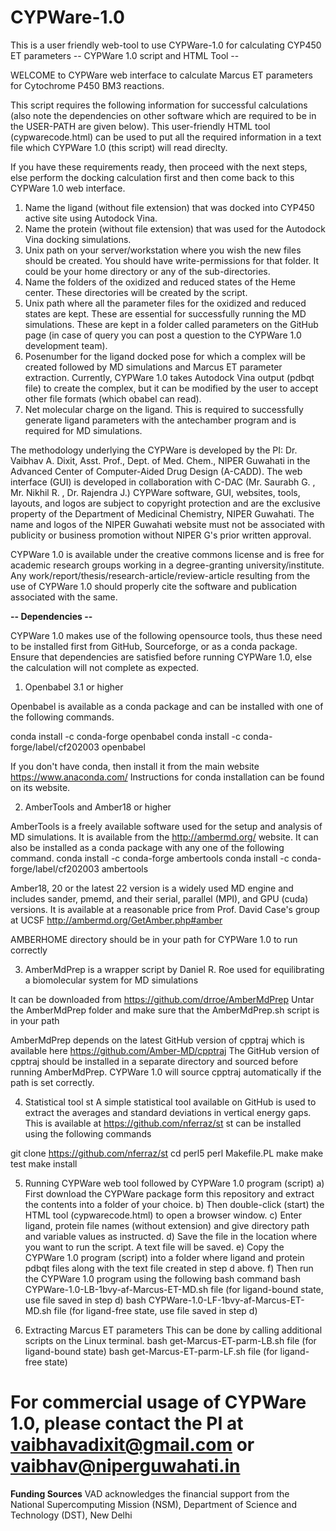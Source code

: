 # CYPWare-1.0
This is a user friendly web-tool to use CYPWare-1.0 for calculating CYP450 ET parameters
-- CYPWare 1.0 script and HTML Tool --

WELCOME to CYPWare web interface to calculate Marcus ET parameters for Cytochrome P450 BM3 reactions.

This script requires the following information for successful calculations (also note the dependencies on other software which are required to be in the USER-PATH are given below).
This user-friendly HTML tool (cypwarecode.html) can be used to put all the required information in a text file which CYPWare 1.0 (this script) will read direclty.

If you have these requirements ready, then proceed with the next steps, else perform the docking calculation first and then come back to this CYPWare 1.0 web interface.

1) Name the ligand (without file extension) that was docked into CYP450 active site using Autodock Vina.
2) Name the protein (without file extension) that was used for the Autodock Vina docking simulations.
3) Unix path on your server/workstation where you wish the new files should be created. You should have write-permissions for that folder. It could be your home directory or any of the sub-directories.
4) Name the folders of the oxidized and reduced states of the Heme center. These directories will be created by the script.
5) Unix path where all the parameter files for the oxidized and reduced states are kept. These are essential for successfully running the MD simulations. These are kept in a folder called parameters on the GitHub page (in case of query you can post a question to the CYPWare 1.0 development team).
6) Posenumber for the ligand docked pose for which a complex will be created followed by MD simulations and Marcus ET parameter extraction. Currently, CYPWare 1.0 takes Autodock Vina output (pdbqt file) to create the complex, but it can be modified by the user to accept other file formats (which obabel can read).
7) Net molecular charge on the ligand. This is required to successfully generate ligand parameters with the antechamber program and is required for MD simulations.

The methodology underlying the CYPWare is developed by the PI: Dr. Vaibhav A. Dixit, Asst. Prof., Dept. of Med. Chem., NIPER Guwahati in the Advanced Center of Computer-Aided Drug Design (A-CADD). The web interface (GUI) is developed in collaboration with C-DAC (Mr. Saurabh G. , Mr. Nikhil R. , Dr. Rajendra J.)
CYPWare software, GUI, websites, tools, layouts, and logos are subject to copyright protection and are the exclusive property of the Department of Medicinal Chemistry, NIPER Guwahati. The name and logos of the NIPER Guwahati website must not be associated with publicity or business promotion without NIPER G's prior written approval.

CYPWare 1.0 is available under the creative commons license and is free for academic research groups working in a degree-granting university/institute.
Any work/report/thesis/research-article/review-article resulting from the use of CYPWare 1.0 should properly cite the software and publication associated with the same.

**-- Dependencies --**

CYPWare 1.0 makes use of the following opensource tools, thus these need to be installed first from GitHub, Sourceforge, or as a conda package.
Ensure that dependencies are satisfied before running CYPWare 1.0, else the calculation will not complete as expected.

1) Openbabel 3.1 or higher

Openbabel is available as a conda package and can be installed with one of the following commands.

conda install -c conda-forge openbabel
conda install -c conda-forge/label/cf202003 openbabel

If you don't have conda, then install it from the main website https://www.anaconda.com/
Instructions for conda installation can be found on its website.

2) AmberTools and Amber18 or higher


AmberTools is a freely available software used for the setup and analysis of MD simulations. It is available from the http://ambermd.org/ website. It can also be installed as a conda package with any one of the following command.
conda install -c conda-forge ambertools
conda install -c conda-forge/label/cf202003 ambertools

Amber18, 20 or the latest 22 version is a widely used MD engine and includes sander, pmemd, and their serial, parallel (MPI), and GPU (cuda) versions.
It is available at a reasonable price from Prof. David Case's group at UCSF http://ambermd.org/GetAmber.php#amber

AMBERHOME directory should be in your path for CYPWare 1.0 to run correctly

3) AmberMdPrep is a wrapper script by Daniel R. Roe used for equilibrating a biomolecular system for MD simulations

It can be downloaded from https://github.com/drroe/AmberMdPrep
Untar the AmberMdPrep folder and make sure that the AmberMdPrep.sh script is in your path

AmberMdPrep depends on the latest GitHub version of cpptraj which is available here https://github.com/Amber-MD/cpptraj
The GitHub version of cpptraj should be installed in a separate directory and sourced before running AmberMdPrep. CYPWare 1.0 will source cpptraj automatically if the path is set correctly.

4) Statistical tool st
A simple statistical tool available on GitHub is used to extract the averages and standard deviations in vertical energy gaps.
This is available at https://github.com/nferraz/st
st can be installed using the following commands

git clone https://github.com/nferraz/st
cd perl5
perl Makefile.PL
make
make test
make install

5) Running CYPWare web tool followed by CYPWare 1.0 program (script)
a) First download the CYPWare package form this repository and extract the contents into a folder of your choice.
b) Then double-click (start) the HTML tool (cypwarecode.html) to open a browser window.
c) Enter ligand, protein file names (without extension) and give directory path and variable values as instructed.
d) Save the file in the location where you want to run the script.  A text file will be saved.
e) Copy the CYPWare 1.0 program (script) into a folder where ligand and protein pdbqt files along with the text file created in step d above.
f) Then run the CYPWare 1.0 program using the following bash command
bash CYPWare-1.0-LB-1bvy-af-Marcus-ET-MD.sh file (for ligand-bound state, use file saved in step d)
bash CYPWare-1.0-LF-1bvy-af-Marcus-ET-MD.sh file (for ligand-free state, use file saved in step d)

6) Extracting Marcus ET parameters
This can be done by calling additional scripts on the Linux terminal.
bash get-Marcus-ET-parm-LB.sh file (for ligand-bound state)
bash get-Marcus-ET-parm-LF.sh file (for ligand-free state)

For commercial usage of CYPWare 1.0, please contact the PI at vaibhavadixit@gmail.com or vaibhav@niperguwahati.in
========================================================================================================================

**Funding Sources**
VAD acknowledges the financial support from the National Supercomputing Mission (NSM), Department of Science and Technology (DST), New Delhi 
